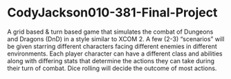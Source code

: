 # CodyJackson010-381-Final-Project
A grid based &amp; turn based game that simulates the combat of Dungeons and Dragons (DnD) in a style similar to XCOM 2. A few (2-3) “scenarios” will be given starring different characters facing different enemies in different environments. Each player character can have a different class and abilities along with differing stats that determine the actions they can take during their turn of combat. Dice rolling will decide the outcome of most actions.
